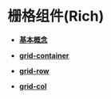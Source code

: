 # 栅格组件\(Rich\)<a name="ZH-CN_TOPIC_0000001162414639"></a>

-   **[基本概念](基本概念.md)**  

-   **[grid-container](grid-container.md)**  

-   **[grid-row](grid-row.md)**  

-   **[grid-col](grid-col.md)**  


